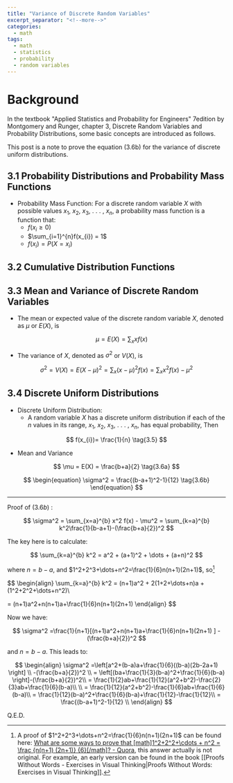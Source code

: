 ```yaml
---
title: "Variance of Discrete Random Variables"
excerpt_separator: "<!--more-->"
categories:
  - math
tags:
  - math
  - statistics
  - probability
  - random variables
---
```


# Background
In the textbook "Applied Statistics and Probability for Engineers" 7edition by Montgomery and Runger, chapter 3, Discrete Random Variables and Probability Distributions, some basic concepts are introduced as follows.

This post is a note to prove the equation (3.6b) for the variance of discrete uniform distributions.

## 3.1 Probability Distributions and Probability Mass Functions

- Probability Mass Function: For a discrete random variable $X$ with possible values $x_{1}$, $x_{2}$, $x_{3}$, . . . , $x_{n}$,  a probability mass function is a function that:
	- $f(x_{i} \ge 0)$
	- $\sum_{i=1}^{n}f(x_{i}) = 1$
	- $f(x_{i}) = P(X = x_{i})$

## 3.2 Cumulative Distribution Functions

## 3.3 Mean and Variance of Discrete Random Variables

- The mean or expected value of the discrete random variable $X$, denoted as $\mu$ or $E(X)$, is 

  $$
  \mu = E(X) = \sum_{x}xf(x) \tag{3.3}
  $$
  

- The variance of $X$, denoted as $\sigma^2$ or $V(X)$, is

$$
\sigma^2 = V(X) = E(X-\mu)^2 = \sum_{x}(x-\mu)^2f(x) = \sum_{x}x^2f(x)-\mu^2
$$

## 3.4 Discrete Uniform Distributions

- Discrete Uniform Distribution:
	- A random variable $X$ has a discrete uniform distribution if each of the $n$ values in its range,  $x_{1}$, $x_{2}$, $x_{3}$, . . . , $x_{n}$,  has equal probability, Then

$$
f(x_{i})= \frac{1}{n} \tag{3.5}
$$

- Mean and Variance

$$
\mu = E(X) = \frac{b+a}{2} \tag{3.6a}  
$$

$$
\begin{equation}
\sigma^2 = \frac{(b-a+1)^2-1}{12} 
\tag{3.6b}
\end{equation}
$$



---

Proof of $(3.6b)$ :

$$
\sigma^2 =  \sum_{x=a}^{b} x^2 f(x) - \mu^2 = \sum_{k=a}^{b} k^2\frac{1}{b-a+1}-(\frac{b+a}{2})^2
$$

The key here is to calculate:  

$$
\sum_{k=a}^{b} k^2 = a^2 + (a+1)^2 + \dots + (a+n)^2
$$

where $n = b-a$, and $1^2+2^3+\dots+n^2=\frac{1}{6}n(n+1)(2n+1)$, so[^1]

$$
\begin{align}
\sum_{k=a}^{b} k^2 = (n+1)a^2 + 2(1+2+\dots+n)a + (1^2+2^2+\dots+n^2)\\ 

 = (n+1)a^2+n(n+1)a+\frac{1}{6}n(n+1)(2n+1) 
 \end{align}
$$

Now we have:

$$
\sigma^2 =\frac{1}{n+1}[(n+1)a^2+n(n+1)a+\frac{1}{6}n(n+1)(2n+1) ] -(\frac{b+a}{2})^2
$$

and $n = b-a$. This leads to:

$$
\begin{align}
\sigma^2 =\left[a^2+(b-a)a+\frac{1}{6}((b-a)(2b-2a+1) \right] \\
-(\frac{b+a}{2})^2 
 \\
= \left[(ba+\frac{1}{3}(b-a)^2+\frac{1}{6}(b-a) \right]-(\frac{b+a}{2})^2\\
= \frac{1}{2}ab+\frac{1}{12}(a^2+b^2)-\frac{2}{3}ab+\frac{1}{6}(b-a)\\   \\
= \frac{1}{12}(a^2+b^2)-\frac{1}{6}ab+\frac{1}{6}(b-a)\\
= \frac{1}{12}(b-a)^2+\frac{1}{6}(b-a)+\frac{1}{12}-\frac{1}{12}\\
= \frac{(b-a+1)^2-1}{12} \\
\end{align}
$$

Q.E.D.

[^1]: A proof of $1^2+2^3+\dots+n^2=\frac{1}{6}n(n+1)(2n+1)$ can be found here: [What are some ways to prove that \[math\]1^2+2^2+\\cdots + n^2 = \\frac {n(n+1) (2n+1)} {6}\[/math\]? - Quora](https://qr.ae/pCv3zl), this answer actually is not original. For example, an early version can be found in the book [[Proofs Without Words - Exercises in Visual Thinking|Proofs Without Words: Exercises in Visual Thinking]].

